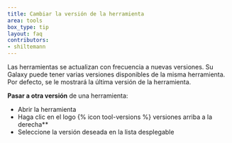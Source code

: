 ```yaml
---
title: Cambiar la versión de la herramienta
area: tools
box_type: tip
layout: faq
contributors:
- shiltemann
---
```



Las herramientas se actualizan con frecuencia a nuevas versiones. Su Galaxy puede tener varias versiones disponibles de la misma herramienta. Por defecto, se le mostrará la última versión de la herramienta.

**Pasar a otra versión** de una herramienta:
  - Abrir la herramienta
  - Haga clic en el logo {% icon tool-versions %} versiones arriba a la derecha**
  - Seleccione la versión deseada en la lista desplegable

